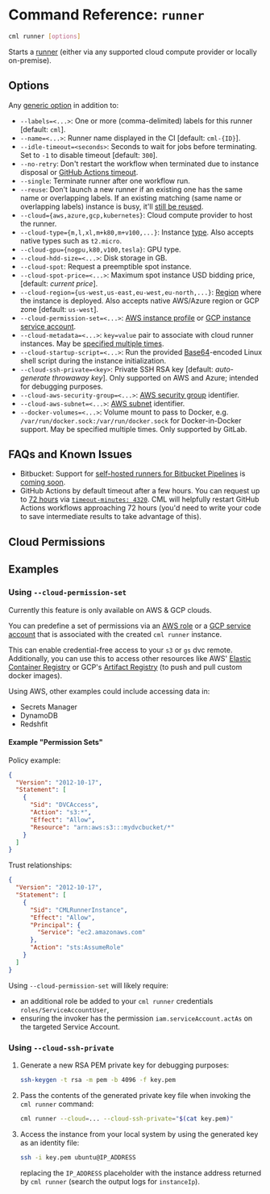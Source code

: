 # Command Reference: `runner`

```bash
cml runner [options]
```

Starts a [runner](/doc/self-hosted-runners) (either via any supported cloud
compute provider or locally on-premise).

## Options

Any [generic option](/doc/ref) in addition to:

- `--labels=<...>`: One or more (comma-delimited) labels for this runner
  [default: `cml`].
- `--name=<...>`: Runner name displayed in the CI [default: `cml-{ID}`].
- `--idle-timeout=<seconds>`: Seconds to wait for jobs before terminating. Set
  to `-1` to disable timeout [default: `300`].
- `--no-retry`: Don't restart the workflow when terminated due to instance
  disposal or
  [GitHub Actions timeout](https://docs.github.com/en/actions/hosting-your-own-runners/about-self-hosted-runners#usage-limits).
- `--single`: Terminate runner after one workflow run.
- `--reuse`: Don't launch a new runner if an existing one has the same name or
  overlapping labels. If an existing matching (same name or overlapping labels)
  instance is busy, it'll
  [still be reused](https://github.com/iterative/cml/issues/610).
- `--cloud={aws,azure,gcp,kubernetes}`: Cloud compute provider to host the
  runner.
- `--cloud-type={m,l,xl,m+k80,m+v100,...}`: Instance
  [type](https://registry.terraform.io/providers/iterative/iterative/latest/docs/resources/task#machine-type).
  Also accepts native types such as `t2.micro`.
- `--cloud-gpu={nogpu,k80,v100,tesla}`: GPU type.
- `--cloud-hdd-size=<...>`: Disk storage in GB.
- `--cloud-spot`: Request a preemptible spot instance.
- `--cloud-spot-price=<...>`: Maximum spot instance USD bidding price, [default:
  *current price*].
- `--cloud-region={us-west,us-east,eu-west,eu-north,...}`:
  [Region](https://registry.terraform.io/providers/iterative/iterative/latest/docs/resources/task#cloud-regions)
  where the instance is deployed. Also accepts native AWS/Azure region or GCP
  zone [default: `us-west`].
- `--cloud-permission-set=<...>`:
  [AWS instance profile](https://docs.aws.amazon.com/AWSEC2/latest/UserGuide/iam-roles-for-amazon-ec2.html#ec2-instance-profile)
  or
  [GCP instance service account](https://cloud.google.com/compute/docs/access/service-accounts).
- `--cloud-metadata=<...>`: `key=value` pair to associate with cloud runner
  instances. May be [specified multiple times](http://yargs.js.org/docs/#array).
- `--cloud-startup-script=<...>`: Run the provided
  [Base64](https://linux.die.net/man/1/base64)-encoded Linux shell script during
  the instance initialization.
- `--cloud-ssh-private=<key>`: Private SSH RSA key [default: *auto-generate
  throwaway key*]. Only supported on AWS and Azure; intended for debugging
  purposes.
- `--cloud-aws-security-group=<...>`:
  [AWS security group](https://docs.aws.amazon.com/vpc/latest/userguide/VPC_SecurityGroups.html)
  identifier.
- `--cloud-aws-subnet=<...>`:
  [AWS subnet](https://docs.aws.amazon.com/vpc/latest/userguide/VPC_Subnets.html#subnet-basics)
  identifier.
- `--docker-volumes=<...>`: Volume mount to pass to Docker, e.g.
  `/var/run/docker.sock:/var/run/docker.sock` for Docker-in-Docker support. May
  be specified multiple times. Only supported by GitLab.

## FAQs and Known Issues

- Bitbucket: Support for
  [self-hosted runners for Bitbucket Pipelines](https://support.atlassian.com/bitbucket-cloud/docs/runners)
  is [coming soon](https://github.com/iterative/cml/pull/798).
- GitHub Actions by default timeout after a few hours. You can request up to
  [72 hours](https://docs.github.com/en/actions/hosting-your-own-runners/about-self-hosted-runners#usage-limits)
  via
  [`timeout-minutes: 4320`](https://docs.github.com/en/actions/learn-github-actions/workflow-syntax-for-github-actions#jobsjob_idtimeout-minutes).
  CML will helpfully restart GitHub Actions workflows approaching 72 hours
  (you'd need to write your code to save intermediate results to take advantage
  of this).


## Cloud Permissions


## Examples

### Using `--cloud-permission-set`

<admon type="info">

Currently this feature is only available on AWS & GCP clouds.

</admon>

You can predefine a set of permissions via an [AWS role](https://docs.aws.amazon.com/AWSEC2/latest/UserGuide/iam-roles-for-amazon-ec2.html) or a
[GCP service account](https://cloud.google.com/compute/docs/access/create-enable-service-accounts-for-instances) that is associated with the created `cml runner`
instance.

This can enable credential-free access to your `s3` or `gs` dvc remote.
Additionally, you can use this to access other resources
like AWS' [Elastic Container Registry](https://aws.amazon.com/ecr/) or GCP's [Artifact Registry](https://cloud.google.com/artifact-registry/) (to
push and pull custom docker images).

Using AWS, other examples could include accessing data in:

- Secrets Manager
- DynamoDB
- Redshfit

#### Example "Permission Sets"

<toggle>
<tab title="AWS">
Policy example:

```json
{
  "Version": "2012-10-17",
  "Statement": [
    {
      "Sid": "DVCAccess",
      "Action": "s3:*",
      "Effect": "Allow",
      "Resource": "arn:aws:s3:::mydvcbucket/*"
    }
  ]
}
```

Trust relationships:

```json
{
  "Version": "2012-10-17",
  "Statement": [
    {
      "Sid": "CMLRunnerInstance",
      "Effect": "Allow",
      "Principal": {
        "Service": "ec2.amazonaws.com"
      },
      "Action": "sts:AssumeRole"
    }
  ]
}
```

</tab>
<tab title="GCP">

<admon type="info">

Using `--cloud-permission-set` will likely require:

- an additional role be added to your `cml runner` credentials
`roles/ServiceAccountUser`,
- ensuring the invoker has the permission
`iam.serviceAccount.actAs` on the targeted Service Account.

</admon>

</tab>
</toggle>


### Using `--cloud-ssh-private`

1. Generate a new RSA PEM private key for debugging purposes:

   ```bash
   ssh-keygen -t rsa -m pem -b 4096 -f key.pem
   ```

2. Pass the contents of the generated private key file when invoking the
   `cml runner` command:

   ```bash
   cml runner --cloud=... --cloud-ssh-private="$(cat key.pem)"
   ```

3. Access the instance from your local system by using the generated key as an
   identity file:

   ```bash
   ssh -i key.pem ubuntu@IP_ADDRESS
   ```

   replacing the `IP_ADDRESS` placeholder with the instance address returned by
   `cml runner` (search the output logs for `instanceIp`).
